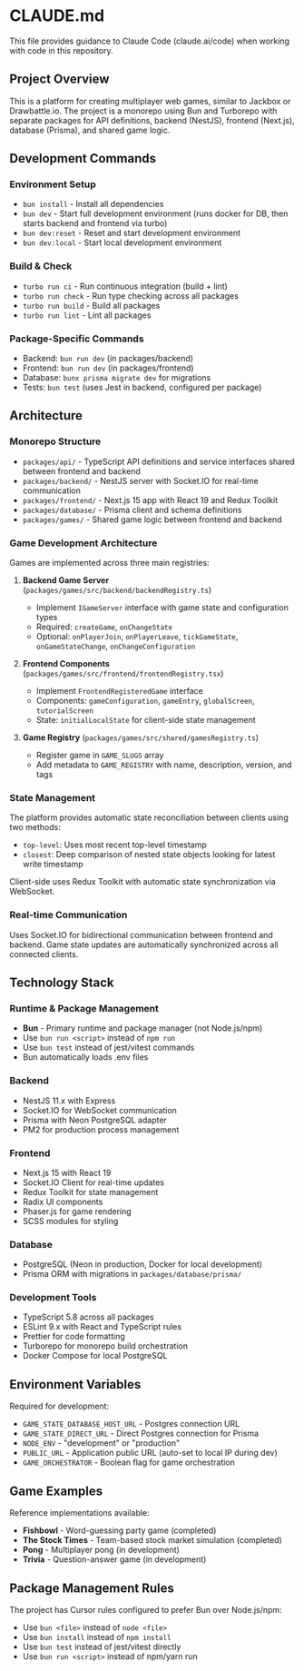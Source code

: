 # CLAUDE.md

This file provides guidance to Claude Code (claude.ai/code) when working with code in this repository.

## Project Overview

This is a platform for creating multiplayer web games, similar to Jackbox or Drawbattle.io. The project is a monorepo using Bun and Turborepo with separate packages for API definitions, backend (NestJS), frontend (Next.js), database (Prisma), and shared game logic.

## Development Commands

### Environment Setup
- `bun install` - Install all dependencies
- `bun dev` - Start full development environment (runs docker for DB, then starts backend and frontend via turbo)
- `bun dev:reset` - Reset and start development environment
- `bun dev:local` - Start local development environment

### Build & Check
- `turbo run ci` - Run continuous integration (build + lint)
- `turbo run check` - Run type checking across all packages
- `turbo run build` - Build all packages
- `turbo run lint` - Lint all packages

### Package-Specific Commands
- Backend: `bun run dev` (in packages/backend)
- Frontend: `bun run dev` (in packages/frontend) 
- Database: `bunx prisma migrate dev` for migrations
- Tests: `bun test` (uses Jest in backend, configured per package)

## Architecture

### Monorepo Structure
- `packages/api/` - TypeScript API definitions and service interfaces shared between frontend and backend
- `packages/backend/` - NestJS server with Socket.IO for real-time communication
- `packages/frontend/` - Next.js 15 app with React 19 and Redux Toolkit
- `packages/database/` - Prisma client and schema definitions
- `packages/games/` - Shared game logic between frontend and backend

### Game Development Architecture

Games are implemented across three main registries:

1. **Backend Game Server** (`packages/games/src/backend/backendRegistry.ts`)
   - Implement `IGameServer` interface with game state and configuration types
   - Required: `createGame`, `onChangeState`
   - Optional: `onPlayerJoin`, `onPlayerLeave`, `tickGameState`, `onGameStateChange`, `onChangeConfiguration`

2. **Frontend Components** (`packages/games/src/frontend/frontendRegistry.tsx`)
   - Implement `FrontendRegisteredGame` interface
   - Components: `gameConfiguration`, `gameEntry`, `globalScreen`, `tutorialScreen`
   - State: `initialLocalState` for client-side state management

3. **Game Registry** (`packages/games/src/shared/gamesRegistry.ts`)
   - Register game in `GAME_SLUGS` array
   - Add metadata to `GAME_REGISTRY` with name, description, version, and tags

### State Management

The platform provides automatic state reconciliation between clients using two methods:
- `top-level`: Uses most recent top-level timestamp
- `closest`: Deep comparison of nested state objects looking for latest write timestamp

Client-side uses Redux Toolkit with automatic state synchronization via WebSocket.

### Real-time Communication

Uses Socket.IO for bidirectional communication between frontend and backend. Game state updates are automatically synchronized across all connected clients.

## Technology Stack

### Runtime & Package Management
- **Bun** - Primary runtime and package manager (not Node.js/npm)
- Use `bun run <script>` instead of `npm run`
- Use `bun test` instead of jest/vitest commands
- Bun automatically loads .env files

### Backend
- NestJS 11.x with Express
- Socket.IO for WebSocket communication
- Prisma with Neon PostgreSQL adapter
- PM2 for production process management

### Frontend  
- Next.js 15 with React 19
- Socket.IO Client for real-time updates
- Redux Toolkit for state management
- Radix UI components
- Phaser.js for game rendering
- SCSS modules for styling

### Database
- PostgreSQL (Neon in production, Docker for local development)
- Prisma ORM with migrations in `packages/database/prisma/`

### Development Tools
- TypeScript 5.8 across all packages
- ESLint 9.x with React and TypeScript rules
- Prettier for code formatting
- Turborepo for monorepo build orchestration
- Docker Compose for local PostgreSQL

## Environment Variables

Required for development:
- `GAME_STATE_DATABASE_HOST_URL` - Postgres connection URL
- `GAME_STATE_DIRECT_URL` - Direct Postgres connection for Prisma
- `NODE_ENV` - "development" or "production"
- `PUBLIC_URL` - Application public URL (auto-set to local IP during dev)
- `GAME_ORCHESTRATOR` - Boolean flag for game orchestration

## Game Examples

Reference implementations available:
- **Fishbowl** - Word-guessing party game (completed)
- **The Stock Times** - Team-based stock market simulation (completed)  
- **Pong** - Multiplayer pong (in development)
- **Trivia** - Question-answer game (in development)

## Package Management Rules

The project has Cursor rules configured to prefer Bun over Node.js/npm:
- Use `bun <file>` instead of `node <file>` 
- Use `bun install` instead of `npm install`
- Use `bun test` instead of jest/vitest directly
- Use `bun run <script>` instead of npm/yarn run